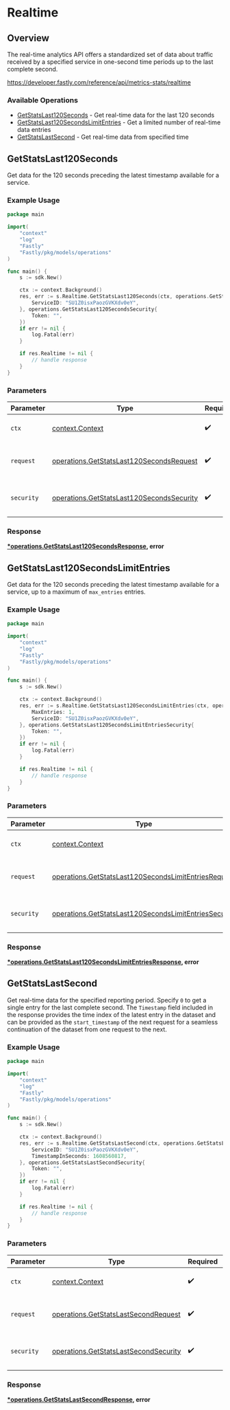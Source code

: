 # Realtime

## Overview

The real-time analytics API offers a standardized set of data about traffic received by a specified service in one-second time periods up to the last complete second.

<https://developer.fastly.com/reference/api/metrics-stats/realtime>
### Available Operations

* [GetStatsLast120Seconds](#getstatslast120seconds) - Get real-time data for the last 120 seconds
* [GetStatsLast120SecondsLimitEntries](#getstatslast120secondslimitentries) - Get a limited number of real-time data entries
* [GetStatsLastSecond](#getstatslastsecond) - Get real-time data from specified time

## GetStatsLast120Seconds

Get data for the 120 seconds preceding the latest timestamp available for a service.

### Example Usage

```go
package main

import(
	"context"
	"log"
	"Fastly"
	"Fastly/pkg/models/operations"
)

func main() {
    s := sdk.New()

    ctx := context.Background()
    res, err := s.Realtime.GetStatsLast120Seconds(ctx, operations.GetStatsLast120SecondsRequest{
        ServiceID: "SU1Z0isxPaozGVKXdv0eY",
    }, operations.GetStatsLast120SecondsSecurity{
        Token: "",
    })
    if err != nil {
        log.Fatal(err)
    }

    if res.Realtime != nil {
        // handle response
    }
}
```

### Parameters

| Parameter                                                                                              | Type                                                                                                   | Required                                                                                               | Description                                                                                            |
| ------------------------------------------------------------------------------------------------------ | ------------------------------------------------------------------------------------------------------ | ------------------------------------------------------------------------------------------------------ | ------------------------------------------------------------------------------------------------------ |
| `ctx`                                                                                                  | [context.Context](https://pkg.go.dev/context#Context)                                                  | :heavy_check_mark:                                                                                     | The context to use for the request.                                                                    |
| `request`                                                                                              | [operations.GetStatsLast120SecondsRequest](../../models/operations/getstatslast120secondsrequest.md)   | :heavy_check_mark:                                                                                     | The request object to use for the request.                                                             |
| `security`                                                                                             | [operations.GetStatsLast120SecondsSecurity](../../models/operations/getstatslast120secondssecurity.md) | :heavy_check_mark:                                                                                     | The security requirements to use for the request.                                                      |


### Response

**[*operations.GetStatsLast120SecondsResponse](../../models/operations/getstatslast120secondsresponse.md), error**


## GetStatsLast120SecondsLimitEntries

Get data for the 120 seconds preceding the latest timestamp available for a service, up to a maximum of `max_entries` entries.

### Example Usage

```go
package main

import(
	"context"
	"log"
	"Fastly"
	"Fastly/pkg/models/operations"
)

func main() {
    s := sdk.New()

    ctx := context.Background()
    res, err := s.Realtime.GetStatsLast120SecondsLimitEntries(ctx, operations.GetStatsLast120SecondsLimitEntriesRequest{
        MaxEntries: 1,
        ServiceID: "SU1Z0isxPaozGVKXdv0eY",
    }, operations.GetStatsLast120SecondsLimitEntriesSecurity{
        Token: "",
    })
    if err != nil {
        log.Fatal(err)
    }

    if res.Realtime != nil {
        // handle response
    }
}
```

### Parameters

| Parameter                                                                                                                      | Type                                                                                                                           | Required                                                                                                                       | Description                                                                                                                    |
| ------------------------------------------------------------------------------------------------------------------------------ | ------------------------------------------------------------------------------------------------------------------------------ | ------------------------------------------------------------------------------------------------------------------------------ | ------------------------------------------------------------------------------------------------------------------------------ |
| `ctx`                                                                                                                          | [context.Context](https://pkg.go.dev/context#Context)                                                                          | :heavy_check_mark:                                                                                                             | The context to use for the request.                                                                                            |
| `request`                                                                                                                      | [operations.GetStatsLast120SecondsLimitEntriesRequest](../../models/operations/getstatslast120secondslimitentriesrequest.md)   | :heavy_check_mark:                                                                                                             | The request object to use for the request.                                                                                     |
| `security`                                                                                                                     | [operations.GetStatsLast120SecondsLimitEntriesSecurity](../../models/operations/getstatslast120secondslimitentriessecurity.md) | :heavy_check_mark:                                                                                                             | The security requirements to use for the request.                                                                              |


### Response

**[*operations.GetStatsLast120SecondsLimitEntriesResponse](../../models/operations/getstatslast120secondslimitentriesresponse.md), error**


## GetStatsLastSecond

Get real-time data for the specified reporting period. Specify `0` to get a single entry for the last complete second. The `Timestamp` field included in the response provides the time index of the latest entry in the dataset and can be provided as the `start_timestamp` of the next request for a seamless continuation of the dataset from one request to the next.

### Example Usage

```go
package main

import(
	"context"
	"log"
	"Fastly"
	"Fastly/pkg/models/operations"
)

func main() {
    s := sdk.New()

    ctx := context.Background()
    res, err := s.Realtime.GetStatsLastSecond(ctx, operations.GetStatsLastSecondRequest{
        ServiceID: "SU1Z0isxPaozGVKXdv0eY",
        TimestampInSeconds: 1608560817,
    }, operations.GetStatsLastSecondSecurity{
        Token: "",
    })
    if err != nil {
        log.Fatal(err)
    }

    if res.Realtime != nil {
        // handle response
    }
}
```

### Parameters

| Parameter                                                                                      | Type                                                                                           | Required                                                                                       | Description                                                                                    |
| ---------------------------------------------------------------------------------------------- | ---------------------------------------------------------------------------------------------- | ---------------------------------------------------------------------------------------------- | ---------------------------------------------------------------------------------------------- |
| `ctx`                                                                                          | [context.Context](https://pkg.go.dev/context#Context)                                          | :heavy_check_mark:                                                                             | The context to use for the request.                                                            |
| `request`                                                                                      | [operations.GetStatsLastSecondRequest](../../models/operations/getstatslastsecondrequest.md)   | :heavy_check_mark:                                                                             | The request object to use for the request.                                                     |
| `security`                                                                                     | [operations.GetStatsLastSecondSecurity](../../models/operations/getstatslastsecondsecurity.md) | :heavy_check_mark:                                                                             | The security requirements to use for the request.                                              |


### Response

**[*operations.GetStatsLastSecondResponse](../../models/operations/getstatslastsecondresponse.md), error**

